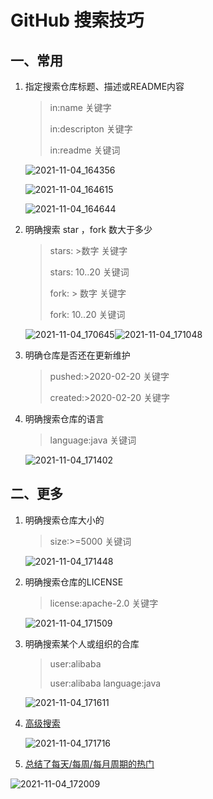 # GitHub 搜索技巧

## 一、常用

1. 指定搜索仓库标题、描述或README内容

   >in:name 关键字
   >
   >in:descripton 关键字
   >
   >in:readme 关键词

   ![2021-11-04_164356](https://img.qinweizhao.com/2021/11/2021-11-04_164356.png)

   ![2021-11-04_164615](https://img.qinweizhao.com/2021/11/2021-11-04_164615.png)

   ![2021-11-04_164644](https://img.qinweizhao.com/2021/11/2021-11-04_164644.png)

2. 明确搜索 star ，fork 数大于多少

    >stars: >数字 关键字
    >
    >stars: 10..20 关键词
    >
    >fork: > 数字 关键字
    >
    >fork: 10..20 关键词

    ![2021-11-04_170645](https://img.qinweizhao.com/2021/11/2021-11-04_170645.png)![2021-11-04_171048](https://img.qinweizhao.com/2021/11/2021-11-04_171048.png)

3. 明确仓库是否还在更新维护

    > pushed:>2020-02-20 关键字
    >
    > created:>2020-02-20 关键字

4. 明确搜索仓库的语言

   > language:java 关键词

   ![2021-11-04_171402](https://img.qinweizhao.com/2021/11/2021-11-04_171402.png)

## 二、更多

1. 明确搜索仓库大小的

   > size:>=5000 关键词

   ![2021-11-04_171448](https://img.qinweizhao.com/2021/11/2021-11-04_171448.png)

2. 明确搜索仓库的LICENSE

   > license:apache-2.0 关键字

   ![2021-11-04_171509](https://img.qinweizhao.com/2021/11/2021-11-04_171509.png)

3. 明确搜索某个人或组织的合库

   > user:alibaba
   >
   > user:alibaba language:java

   ![2021-11-04_171611](https://img.qinweizhao.com/2021/11/2021-11-04_171611.png)

4. [高级搜索](https://github.com/search/advanced)

   ![2021-11-04_171716](https://img.qinweizhao.com/2021/11/2021-11-04_171716.png)

5. [总结了每天/每周/每月周期的热门](https://github.com/trending)

![2021-11-04_172009](https://img.qinweizhao.com/2021/11/2021-11-04_172009.png)
